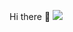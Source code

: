 Hi there 👋
<img src="https://image.winudf.com/v2/image/Y29tLkVzY2hhdG9uR2FtZXMuQnVnSHVudGVyX3NjcmVlbl8wXzE1MzUzMjA0ODhfMDY1/screen-0.jpg?fakeurl=1&type=.jpg"/>

<!--
**Aaleeya/Aaleeya** is a ✨ _special_ ✨ repository because its `README.md` (this file) appears on your GitHub profile.

Here are some ideas to get you started:

- 🔭 I’m currently working on ...
- 🌱 I’m currently learning ...
- 👯 I’m looking to collaborate on ...
- 🤔 I’m looking for help with ...
- 💬 Ask me about ...
- 📫 How to reach me: ...
- 😄 Pronouns: ...
- ⚡ Fun fact: ...
-->
